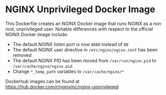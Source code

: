 # NGINX Unprivileged Docker Image

This Dockerfile creates an NGINX Docker image that runs NGINX as a non root, unprivileged user. Notable differences with respect to the official NGINX Docker image include:
* The default NGINX listen port is now `8080` instead of `80`
* The default NGINX user directive in `/etc/nginx/nginx.conf` has been removed
* The default NGINX PID has been moved from `/var/run/nginx.pid` to `/var/cache/nginx/nginx.pid`
* Change `*_temp_path` variables to `/var/cache/nginx/*`

Dockerhub images can be found at https://hub.docker.com/r/nginxinc/nginx-unprivileged
